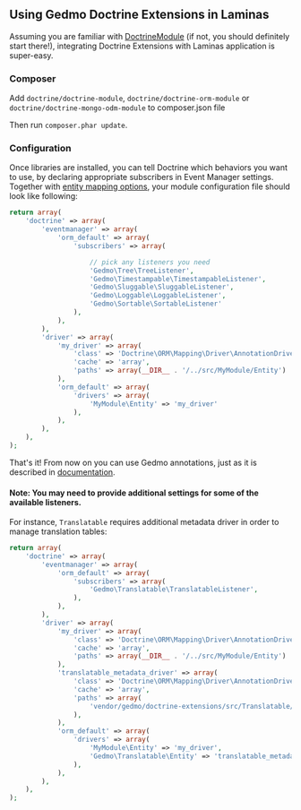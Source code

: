## Using Gedmo Doctrine Extensions in Laminas

Assuming you are familiar with [DoctrineModule](https://github.com/doctrine/DoctrineModule) (if not, you should definitely start there!), integrating Doctrine Extensions with Laminas application is super-easy.

### Composer

Add `doctrine/doctrine-module`, `doctrine/doctrine-orm-module` or `doctrine/doctrine-mongo-odm-module` to composer.json file

Then run `composer.phar update`.

### Configuration

Once libraries are installed, you can tell Doctrine which behaviors you want to use, by declaring appropriate subscribers in Event Manager settings. Together with [entity mapping options](https://github.com/doctrine/DoctrineORMModule#entities-settings), your module configuration file should look like following:

```php
return array(
    'doctrine' => array(
        'eventmanager' => array(
            'orm_default' => array(
                'subscribers' => array(

                    // pick any listeners you need
                    'Gedmo\Tree\TreeListener',
                    'Gedmo\Timestampable\TimestampableListener',
                    'Gedmo\Sluggable\SluggableListener',
                    'Gedmo\Loggable\LoggableListener',
                    'Gedmo\Sortable\SortableListener'
                ),
            ),
        ),
        'driver' => array(
            'my_driver' => array(
                'class' => 'Doctrine\ORM\Mapping\Driver\AnnotationDriver',
                'cache' => 'array',
                'paths' => array(__DIR__ . '/../src/MyModule/Entity')
            ),
            'orm_default' => array(
                'drivers' => array(
                    'MyModule\Entity' => 'my_driver'
                ),
            ),
        ),
    ),
);
```

That's it! From now on you can use Gedmo annotations, just as it is described in [documentation](./annotations.md).

#### Note: You may need to provide additional settings for some of the available listeners.

For instance, `Translatable` requires additional metadata driver in order to manage translation tables:

```php
return array(
    'doctrine' => array(
        'eventmanager' => array(
            'orm_default' => array(
                'subscribers' => array(
                    'Gedmo\Translatable\TranslatableListener',
                ),
            ),
        ),
        'driver' => array(
            'my_driver' => array(
                'class' => 'Doctrine\ORM\Mapping\Driver\AnnotationDriver',
                'cache' => 'array',
                'paths' => array(__DIR__ . '/../src/MyModule/Entity')
            ),
            'translatable_metadata_driver' => array(
                'class' => 'Doctrine\ORM\Mapping\Driver\AnnotationDriver',
                'cache' => 'array',
                'paths' => array(
                    'vendor/gedmo/doctrine-extensions/src/Translatable/Entity',
                ),
            ),
            'orm_default' => array(
                'drivers' => array(
                    'MyModule\Entity' => 'my_driver',
                    'Gedmo\Translatable\Entity' => 'translatable_metadata_driver',
                ),
            ),
        ),
    ),
);
```
